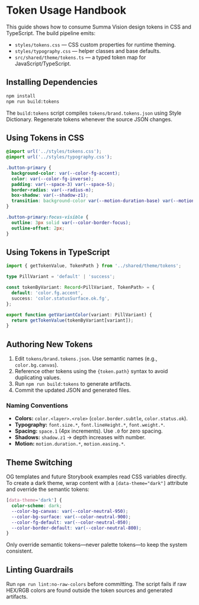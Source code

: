 # Token Usage Handbook

This guide shows how to consume Summa Vision design tokens in CSS and TypeScript. The build pipeline emits:

- `styles/tokens.css` — CSS custom properties for runtime theming.
- `styles/typography.css` — helper classes and base defaults.
- `src/shared/theme/tokens.ts` — a typed token map for JavaScript/TypeScript.

## Installing Dependencies

```bash
npm install
npm run build:tokens
```

The `build:tokens` script compiles `tokens/brand.tokens.json` using Style Dictionary. Regenerate tokens whenever the source JSON changes.

## Using Tokens in CSS

```css
@import url('../styles/tokens.css');
@import url('../styles/typography.css');

.button-primary {
  background-color: var(--color-fg-accent);
  color: var(--color-fg-inverse);
  padding: var(--space-3) var(--space-5);
  border-radius: var(--radius-m);
  box-shadow: var(--shadow-z1);
  transition: background-color var(--motion-duration-base) var(--motion-easing-standard);
}

.button-primary:focus-visible {
  outline: 3px solid var(--color-border-focus);
  outline-offset: 2px;
}
```

## Using Tokens in TypeScript

```ts
import { getTokenValue, TokenPath } from '../shared/theme/tokens';

type PillVariant = 'default' | 'success';

const tokenByVariant: Record<PillVariant, TokenPath> = {
  default: 'color.fg.accent',
  success: 'color.statusSurface.ok.fg',
};

export function getVariantColor(variant: PillVariant) {
  return getTokenValue(tokenByVariant[variant]);
}
```

## Authoring New Tokens

1. Edit `tokens/brand.tokens.json`. Use semantic names (e.g., `color.bg.canvas`).
2. Reference other tokens using the `{token.path}` syntax to avoid duplicating values.
3. Run `npm run build:tokens` to generate artifacts.
4. Commit the updated JSON and generated files.

### Naming Conventions
- **Colors:** `color.<layer>.<role>` (`color.border.subtle`, `color.status.ok`).
- **Typography:** `font.size.*`, `font.lineHeight.*`, `font.weight.*`.
- **Spacing:** `space.1` (4px increments). Use `.0` for zero spacing.
- **Shadows:** `shadow.z1` → depth increases with number.
- **Motion:** `motion.duration.*`, `motion.easing.*`.

## Theme Switching

OG templates and future Storybook examples read CSS variables directly. To create a dark theme, wrap content with a `[data-theme="dark"]` attribute and override the semantic tokens:

```css
[data-theme='dark'] {
  color-scheme: dark;
  --color-bg-canvas: var(--color-neutral-950);
  --color-bg-surface: var(--color-neutral-900);
  --color-fg-default: var(--color-neutral-050);
  --color-border-default: var(--color-neutral-800);
}
```

Only override semantic tokens—never palette tokens—to keep the system consistent.

## Linting Guardrails

Run `npm run lint:no-raw-colors` before committing. The script fails if raw HEX/RGB colors are found outside the token sources and generated artifacts.
